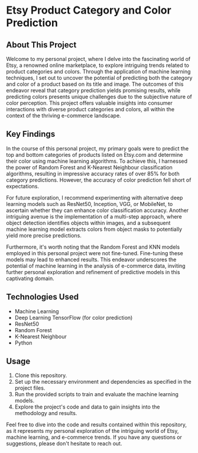 # Etsy Product Category and Color Prediction

## About This Project

Welcome to my personal project, where I delve into the fascinating world of Etsy, a renowned online marketplace, to explore intriguing trends related to product categories and colors. Through the application of machine learning techniques, I set out to uncover the potential of predicting both the category and color of a product based on its title and image. The outcomes of this endeavor reveal that category prediction yields promising results, while predicting colors presents unique challenges due to the subjective nature of color perception. This project offers valuable insights into consumer interactions with diverse product categories and colors, all within the context of the thriving e-commerce landscape.

## Key Findings

In the course of this personal project, my primary goals were to predict the top and bottom categories of products listed on Etsy.com and determine their color using machine learning algorithms. To achieve this, I harnessed the power of Random Forest and K-Nearest Neighbour classification algorithms, resulting in impressive accuracy rates of over 85% for both category predictions. However, the accuracy of color prediction fell short of expectations.

For future exploration, I recommend experimenting with alternative deep learning models such as ResNet50, Inception, VGG, or MobileNet, to ascertain whether they can enhance color classification accuracy. Another intriguing avenue is the implementation of a multi-step approach, where object detection identifies objects within images, and a subsequent machine learning model extracts colors from object masks to potentially yield more precise predictions.

Furthermore, it's worth noting that the Random Forest and KNN models employed in this personal project were not fine-tuned. Fine-tuning these models may lead to enhanced results. This endeavor underscores the potential of machine learning in the analysis of e-commerce data, inviting further personal exploration and refinement of predictive models in this captivating domain.

## Technologies Used

- Machine Learning
-  Deep Learning TensorFlow (for color prediction)
-  ResNet50
- Random Forest
- K-Nearest Neighbour
- Python

## Usage

1. Clone this repository.
2. Set up the necessary environment and dependencies as specified in the project files.
3. Run the provided scripts to train and evaluate the machine learning models.
4. Explore the project's code and data to gain insights into the methodology and results.



Feel free to dive into the code and results contained within this repository, as it represents my personal exploration of the intriguing world of Etsy, machine learning, and e-commerce trends. If you have any questions or suggestions, please don't hesitate to reach out.
